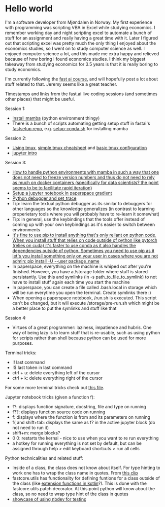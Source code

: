 # Hello world

I'm a software developer from Mjøndalen in Norway. My first experience with programming was scripting VBA in Excel while studying economics. I remember working day and night scripting excel to automate a bunch of stuff for an assignment and really having a great time with it. Later I figured out that scripting excel was pretty much the only thing I enjoyed about the economics studies, so I went on to study computer science as well. I enjoyed computer science a lot, and this made me extra happy and relieved because of how boring I found economics studies. I think my biggest takeaway from studying economics for 3.5 years is that it is really boring to study economics.

I'm currently following the [fast ai course](https://www.fast.ai/), and will hopefully post a lot about stuff related to that. Jeremy seems like a great teacher.

Timestamps and links from the fast.ai live coding sessions (and sometimes other places) that might be useful.

Session 1:

* [Install mamba](https://www.youtube.com/watch?v=56sIyFjihEc&list=PLfYUBJiXbdtSLBPJ1GMx-sQWf6iNhb8mM&index=2&t=32m) (python environment thingy)
* There is a bunch of scripts automating getting setup stuff in fastai's [fastsetup repo](https://github.com/fastai/fastsetup), e.g. [setup-conda.sh](https://github.com/fastai/fastsetup/blob/master/setup-conda.sh) for installing mamba

Session 2:

* [Using tmux](https://www.youtube.com/watch?v=0pWjZByJ3Lk&list=PLfYUBJiXbdtSLBPJ1GMx-sQWf6iNhb8mM&index=2&t=39m), [simple tmux cheatsheet](https://www.themoderncoder.com/simple-tmux-cheatsheet/) and [basic tmux configuration](https://www.themoderncoder.com/basic-tmux-configuration/)
* [jupyter intro](https://www.youtube.com/watch?v=0pWjZByJ3Lk&list=PLfYUBJiXbdtSLBPJ1GMx-sQWf6iNhb8mM&index=2&t=49m)

Session 3:

* [How to handle python environments with mamba in such a way that one does not need to freeze version numbers and thus do not need to rely as much on docker containers (specifically for data scientists? the point seems to be to facilitate rapid iteration)](https://www.youtube.com/watch?v=B6BQiIgiEks&list=PLfYUBJiXbdtSLBPJ1GMx-sQWf6iNhb8mM&index=3&t=12m)
* [Setup a jupyter notebook in paperspace gradient](https://www.youtube.com/watch?v=B6BQiIgiEks&list=PLfYUBJiXbdtSLBPJ1GMx-sQWf6iNhb8mM&index=3&t=21m50s)
* [Python debugger and set_trace](https://www.youtube.com/watch?v=B6BQiIgiEks&list=PLfYUBJiXbdtSLBPJ1GMx-sQWf6iNhb8mM&index=3&t=36m30s)
* Tip: learn the textual python debugger as its similar to debuggers for other languages so the knowledge generalizes (in contrast to learning properietary tools where you will probably have to re-learn it somewhat)
* Tip: in general, use the keybindings that the tools offer instead of coming up with your own keybindings as it's easier to switch between environments
* [It's fine to use pip to install anything that's only reliant on python code. When you install stuff that relies on code outside of python like pytorch (relies on cuda) it's faster to use conda as it also handles the dependencies outside of python. Sometimes you need to use pip as it let's you install something only on your user in cases where you are not admin: pip install -U --user package_name](https://www.youtube.com/watch?v=B6BQiIgiEks&list=PLfYUBJiXbdtSLBPJ1GMx-sQWf6iNhb8mM&index=4&t=46m10s)
* In paperspace, everything on the machine is whiped out after you're finished. However, you have a /storage folder where stuff is stored persistantly. Use this and symlinks (ln -s path_to_file_to_symlink) to not have to install stuff again each time you start the machine
* In paperspace, you can create a file called .bash.local in storage which will be run everytime you open the terminal. Create symlinks there :)
* When opening a paperspace notebook, /run.sh is executed. This script can't be changed, but it will execute /storage/pre-run.sh which might be a better place to put the symlinks and stuff like that

Session 4:

* Virtues of a great programmer: laziness, impatience and hubris. One way of being lazy is to learn stuff that is re-usable, such as using python for scripts rather than shell because python can be used for more purposes.

Terminal tricks:

* !! last command
* !$ last token in last command
* ctrl + u: delete everything left of the cursor
* ctrl + k: delete everything right of the cursor

For some more terminal tricks check out [this file](https://github.com/vskaret/configs/blob/master/bash_notes).

Jupyter notebook tricks (given a function f):

* f?: displays function signature, docstring, file and type on running
* f??: displays function source code on running
* f: displays where the function is from and its parameters on running
* f( and shift+tab: displays the same as f? in the active jupyter block (do not need to run it)
* shift+m: merge blocks?
* 0 0: restarts the kernal - nice to use when you want to re run everything
* a hotkey for running everything is not set by default, but can be assigned through help > edit keyboard shortcuts > run all cells

Python technicalities and related stuff:

* Inside of a class, the class does not know about itself. For type hinting to work one has to wrap the class name in quotes. From [this clip](https://www.youtube.com/watch?v=67FdzLSt4aAt=30m30s)
* fastcore.utils has functionality for defining funtions for a class outside of the class (like [extension functions in kotlin](https://kotlinlang.org/docs/extensions.html)?). This is done with the fastcore.utils.patch decorator. At this point python will know about the class, so no need to wrap type hint of the class in quotes
* [showcase of using nbdev for testing](https://www.youtube.com/watch?v=67FdzLSt4aA&t=41m)
